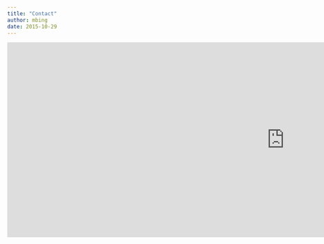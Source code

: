 ```yaml
---
title: "Contact"
author: mbing
date: 2015-10-29
---
```


<iframe src="https://www.google.com/maps/embed?pb=!1m18!1m12!1m3!1d40009.57284480794!2d4.43502407863224!3d51.189626273451154!2m3!1f0!2f0!3f0!3m2!1i1024!2i768!4f13.1!3m3!1m2!1s0x47c3fa0a6b500eb5%3A0xd92d1fd5bb32f1ca!2sGroenstraat+31%2C+2640+Hove!5e0!3m2!1sen!2sbe!4v1446207501054" width="1280" height="450" frameborder="0" style="border:0" allowfullscreen></iframe>

